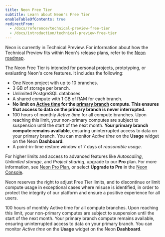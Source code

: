 ```yaml
---
title: Neon Free Tier
subtitle: Learn about Neon's Free Tier
enableTableOfContents: true
redirectFrom:
  - /docs/reference/technical-preview-free-tier
  - /docs/introduction/technical-preview-free-tier
---
```


Neon is currently in Technical Preview. For information about how the Technical Preview fits within Neon's release plans, refer to the [Neon roadmap](/docs/reference/roadmap).

The Neon Free Tier is intended for personal projects, prototyping, or evaluating Neon's core features. It includes the following:

- One Neon project with up to 10 branches.
- 3 GB of storage per branch.
- Unlimited PostgreSQL databases
- A shared compute with 1 GB of RAM for each branch.
- **No limit on [Active time](/docs/reference/glossary#active-time) for the [primary branch](/docs/reference/glossary#primary-branch) compute. This ensures that access to data on the primary branch is never interrupted.**
- 100 hours of monthly _Active time_ for all compute branches. Upon reaching this limit, your non-primary computes are subject to suspension until the start of the next month. **Your primary branch compute remains available**, ensuring uninterrupted access to data on your primary branch. You can monitor _Active time_ on the **Usage** widget on the Neon **Dashboard**.
- A point-in-time restore window of 7 days of _reasonable usage_.

For higher limits and access to advanced features like _Autoscaling_, _Unlimited storage_, and _Project sharing_, upgrade to our **Pro** plan. For more information, see [Neon Pro Plan](/docs/introduction/pro-plan), or select **Upgrade to Pro** in the [Neon Console](https://console.neon.tech/).

<Admonition type="note">
Neon reserves the right to adjust Free Tier limits, and to discontinue or limit compute usage in exceptional cases where misuse is identified, in order to protect the integrity of our platform and ensure a positive experience for all users.
</Admonition>

100 hours of monthly Active time for all compute branches. Upon reaching this limit, your non-primary computes are subject to suspension until the start of the next month. Your primary branch compute remains available, ensuring uninterrupted access to data on your primary branch. You can monitor _Active time_ on the **Usage** widget on the Neon **Dashboard**.
